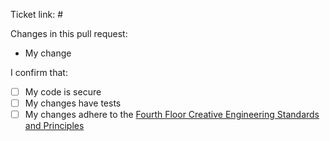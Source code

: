 Ticket link: #

Changes in this pull request:
- My change

I confirm that:
- [ ] My code is secure
- [ ] My changes have tests
- [ ] My changes adhere to the [Fourth Floor Creative Engineering Standards and Principles](https://github.com/Fourth-Floor-Creative/engineering-standards#readme)